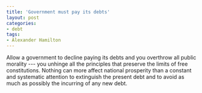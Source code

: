 ```yaml
---
title: 'Government must pay its debts'
layout: post
categories:
- debt
tags:
- Alexander Hamilton
---
```


Allow a government to decline paying its debts and you overthrow all public morality --- you unhinge all the principles that preserve the limits of free constitutions. Nothing can more affect national prosperity than a constant and systematic attention to extinguish the present debt and to avoid as much as possibly the incurring of any new debt.